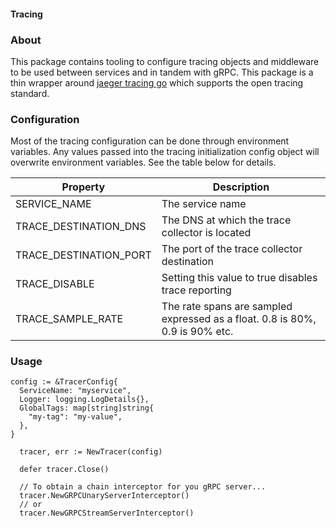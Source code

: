 #### Tracing

### About

This package contains tooling to configure tracing objects and middleware to be used between services and in tandem with gRPC. This package is a thin wrapper around [jaeger tracing go](https://github.com/jaegertracing/jaeger-client-go) which supports the open tracing standard.

### Configuration

Most of the tracing configuration can be done through environment variables. Any values passed into the tracing initialization config object will overwrite environment variables. See the table below for details.

Property| Description
--- | ---
SERVICE_NAME | The service name
TRACE_DESTINATION_DNS | The DNS at which the trace collector is located
TRACE_DESTINATION_PORT | The port of the trace collector destination
TRACE_DISABLE | Setting this value to true disables trace reporting
TRACE_SAMPLE_RATE | The rate spans are sampled expressed as a float. 0.8 is 80%, 0.9 is 90% etc.


### Usage

```golang
config := &TracerConfig{
  ServiceName: "myservice",
  Logger: logging.LogDetails{},
  GlobalTags: map[string]string{
    "my-tag": "my-value",
  },
}

  tracer, err := NewTracer(config)

  defer tracer.Close()

  // To obtain a chain interceptor for you gRPC server...
  tracer.NewGRPCUnaryServerInterceptor()
  // or
  tracer.NewGRPCStreamServerInterceptor()
```
